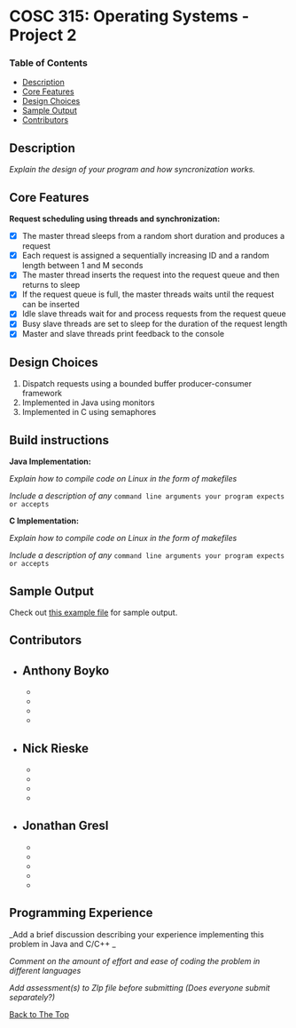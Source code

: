 # COSC 315: Operating Systems - Project 2

### Table of Contents
- [Description](#description)
- [Core Features](#core-features)
- [Design Choices](#design-choices)
- [Sample Output](#sample-output)
- [Contributors](#contributors)

## Description

_Explain the design of your program and how syncronization works._

## Core Features
**Request scheduling using threads and synchronization:**
- [x] The master thread sleeps from a random short duration and produces a request
- [x] Each request is assigned a sequentially increasing ID and a random length between 1 and M seconds
- [x] The master thread inserts the request into the request queue and then returns to sleep
- [x] If the request queue is full, the master threads waits until the request can be inserted
- [x] Idle slave threads wait for and process requests from the request queue
- [x] Busy slave threads are set to sleep for the duration of the request length
- [x] Master and slave threads print feedback to the console

## Design Choices
  1. Dispatch requests using a bounded buffer producer-consumer framework
  2. Implemented in Java using monitors
  3. Implemented in C using semaphores
  
## Build instructions
**Java Implementation:**

_Explain how to compile code on Linux in the form of makefiles_

_Include a description of any_ `command line arguments your program expects or accepts`


**C Implementation:**

_Explain how to compile code on Linux in the form of makefiles_

_Include a description of any_ `command line arguments your program expects or accepts`

## Sample Output
Check out [this example file](sample_output.txt) for sample output.

## Contributors
- **Anthony Boyko**
  - 
  - 
  - 
  - 
  - 

- **Nick Rieske**
  - 
  - 
  - 
  - 
  - 

- **Jonathan Gresl**
  - 
  - 
  - 
  - 
  - 
  - 

## Programming Experience

_Add a brief discussion describing your experience implementing this problem in Java and C/C++ _

_Comment on the amount of effort and ease of coding the problem in different languages_

_Add assessment(s) to ZIp file before submitting (Does everyone submit separately?)_

[Back to The Top](#cosc-315-operating-systems---project-2)
